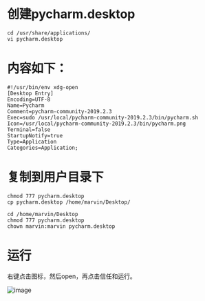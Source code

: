 # 创建pycharm.desktop
```shell
cd /usr/share/applications/
vi pycharm.desktop
```

# 内容如下：
```shell
#!/usr/bin/env xdg-open
[Desktop Entry]
Encoding=UTF-8
Name=Pycharm
Comment=pycharm-community-2019.2.3
Exec=sudo /usr/local/pycharm-community-2019.2.3/bin/pycharm.sh
Icon=/usr/local/pycharm-community-2019.2.3/bin/pycharm.png
Terminal=false
StartupNotify=true
Type=Application
Categories=Application;
```

# 复制到用户目录下
```shell
chmod 777 pycharm.desktop
cp pycharm.desktop /home/marvin/Desktop/

cd /home/marvin/Desktop
chmod 777 pycharm.desktop
chown marvin:marvin pycharm.desktop
```

# 运行
右键点击图标，然后open，再点击信任和运行。

![image](https://github.com/bertramcheng/blog/blob/master/common/20191003_01_pic_001.png)

